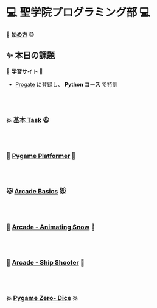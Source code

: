 # :computer: 聖学院プログラミング部 :computer:

:imp: [**始め方**](https://github.com/Seigakuin/todays_task/blob/master/Environment.md) :smiling_imp:

## :sparkles: 本日の課題

:hatching_chick: <b> 学習サイト </b> :dash:

- [Progate](https://prog-8.com/) に登録し、 **Python コース** で特訓

<br></br>

### :boom: [基本 Task](https://github.com/Seigakuin/todays_task/blob/master/docs/basic_tasks.md) :smiley:

<br></br>

### :snake: [Pygame Platformer](https://github.com/Seigakuin/todays_task/blob/master/docs/pygame_platformer.md) :snake:

<br></br>

### :cat: [Arcade Basics](https://github.com/Seigakuin/todays_task/blob/master/docs/arcade_basics.md) :mouse:

<br></br>

### :whale2: [Arcade - Animating Snow](https://github.com/Seigakuin/todays_task/blob/master/docs/animating_snow.md) :dragon:

<br></br>

### :whale2: [Arcade - Ship Shooter](https://github.com/Seigakuin/todays_task/blob/master/docs/ship_shooter.md) :dragon:

<br></br>

### :boom: [Pygame Zero- Dice](https://github.com/Seigakuin/todays_task/blob/master/projects/pygame_zero/dice_project/dice.md) :boom:

<br></br>